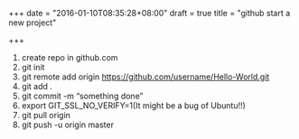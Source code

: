 +++
date = "2016-01-10T08:35:28+08:00"
draft = true
title = "github start a new project"

+++



1. create repo in github.com
2. git init
3. git remote add origin https://github.com/username/Hello-World.git
4. git add .
5. git commit -m “something done”
6. export GIT_SSL_NO_VERIFY=1(It might be a bug of Ubuntu!!)
7. git pull origin
8. git push -u origin master